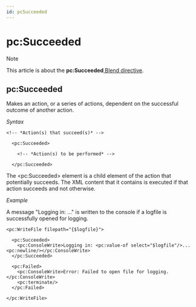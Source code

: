 ```yaml
---
id: pcSucceeded
---
```


# pc:Succeeded



> [!NOTE]
> This article is about the **pc:Succeeded**[ Blend directive](/docs/Repositories/Blend_directives).

## **pc:Succeeded**

Makes an action, or a series of actions, dependent on the successful outcome of another action.

*Syntax*

```
<!-- *Action(s) that succeed(s)* -->

  <pc:Succeeded>

    <!-- *Action(s) to be performed* -->

  </pc:Succeeded>
```

The \<pc:Succeeded> element is a child element of the action that potentially succeeds. The XML content that it contains is executed if that action succeeds and not otherwise.

*Example*

A message "Logging in: ..." is written to the console if a logfile is successfully opened for logging.

```language-xml
<pc:WriteFile filepath="{$logfile}">

  <pc:Succeeded>
    <pc:ConsoleWrite>Logging in: <pc:value-of select="$logfile"/>...<pc:newline/></pc:ConsoleWrite>
  </pc:Succeeded>

  <pc:Failed>
    <pc:ConsoleWrite>Error: Failed to open file for logging.</pc:ConsoleWrite>
    <pc:terminate/>
  </pc:Failed>

</pc:WriteFile>  
```

 